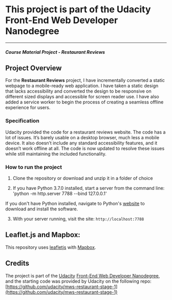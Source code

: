 # This project is part of the Udacity Front-End Web Developer Nanodegree
---
#### _Course Material Project - Restaurant Reviews_

## Project Overview

For the **Restaurant Reviews** project, I have incrementally converted a static webpage to a mobile-ready web application. I have taken a static design that lacks accessibility and converted the design to be responsive on different sized displays and accessible for screen reader use. I have also added a service worker to begin the process of creating a seamless offline experience for users.

### Specification

Udacity provided the code for a restaurant reviews website. The code has a lot of issues. It’s barely usable on a desktop browser, much less a mobile device. It also doesn’t include any standard accessibility features, and it doesn’t work offline at all. The code is now updated to resolve these issues while still maintaining the included functionality. 

### How to run the project

1. Clone the repository or download and unzip it in a folder of choice

2. If you have Python 3.7.0 installed, start a server from the command line: 'python -m http.server 7788 --bind 127.0.0.1'

If you don't have Python installed, navigate to Python's [website](https://www.python.org/) to download and install the software.

3. With your server running, visit the site: `http://localhost:7788`


## Leaflet.js and Mapbox:

This repository uses [leafletjs](https://leafletjs.com/) with [Mapbox](https://www.mapbox.com/). 

## Credits

The project is part of the [Udacity](https://udacity.com/) [Front-End Web Developer Nanodegree](https://eu.udacity.com/course/front-end-web-developer-nanodegree--nd001), and the starting code was provided by Udacity on the following repo: [https://github.com/udacity/mws-restaurant-stage-1](https://github.com/udacity/mws-restaurant-stage-1)


